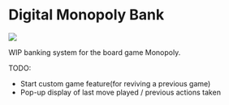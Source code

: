 # Digital Monopoly Bank

![](https://i.imgur.com/m86mnhO.png)

WIP banking system for the board game Monopoly.

TODO: 
* Start custom game feature(for reviving a previous game)
* Pop-up display of last move played / previous actions taken
